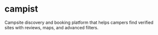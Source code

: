 # campist
Campsite discovery and booking platform that helps campers find verified sites with reviews, maps, and advanced filters.
